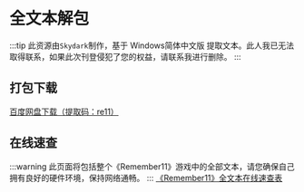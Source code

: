 # 全文本解包

:::tip
此资源由`Skydark`制作，基于 Windows简体中文版 提取文本。此人我已无法取得联系，如果此次刊登侵犯了您的权益，请联系我进行删除。
:::

## 打包下载

[百度网盘下载（提取码：re11）](https://pan.baidu.com/share/init?surl=-0us_iR6tw5IJeGaa1O73w)

## 在线速查

:::warning
此页面将包括整个《Remember11》游戏中的全部文本，请您确保自己拥有良好的硬件环境，保持网络通畅。
:::
[《Remember11》全文本在线速查表](/resource/游戏解包/全文本速查)
